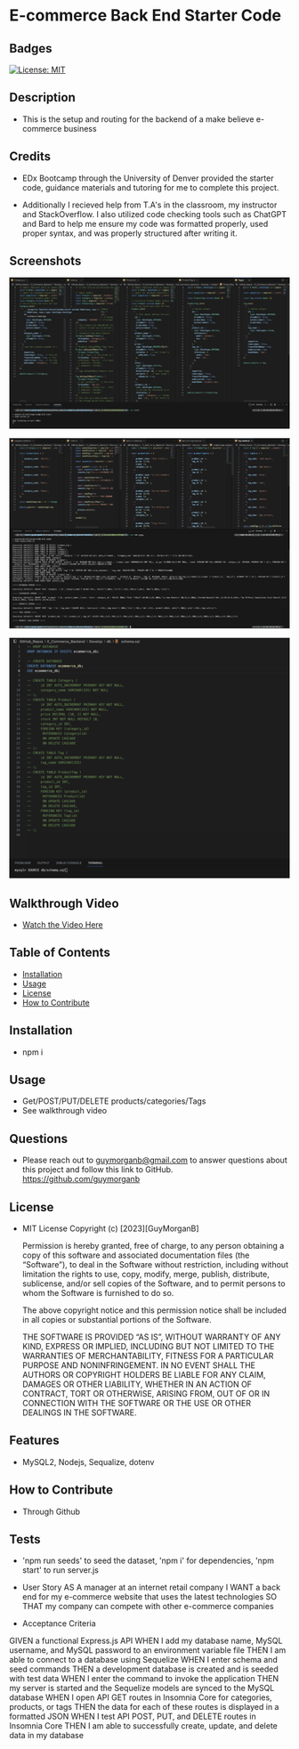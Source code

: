 # E-commerce Back End Starter Code

  ## Badges
  [![License: MIT](https://img.shields.io/badge/License-MIT-blue.svg)](https://opensource.org/licenses/MIT)

  ## Description
  - This is the setup and routing for the backend of a make believe e-commerce business

  ## Credits

  - EDx Bootcamp through the University of Denver provided the starter code, guidance materials and tutoring for me to complete this project.

  - Additionally I recieved help from T.A's in the classroom, my instructor and StackOverflow. I also utilized code checking tools such as ChatGPT and Bard to help me ensure my code was formatted properly, used proper syntax, and was properly structured after writing it.


  ## Screenshots
  ![Schema Models & start server](https://github.com/guymorganb/E_Commerce_Backend/blob/main/Develop/db/startServe_schemaModels.png?raw=true)

  ![NPM run seeds](https://github.com/guymorganb/E_Commerce_Backend/blob/main/Develop/db/npmRunSeeds.png?raw=true)

  ![Create Database](https://github.com/guymorganb/E_Commerce_Backend/blob/main/Develop/db/SOURCEschema.png?raw=true)

  ## Walkthrough Video

  - [Watch the Video Here](https://drive.google.com/file/d/1-Y245nGclkQc7sC5aWlBXRP3ADkYta-u/view?usp=drive_link)

  ## Table of Contents
  - [Installation](#installation)
  - [Usage](#usage)
  - [License](#license)
  - [How to Contribute](#how-to-contribute)
  
  ## Installation
  - npm i
  
  ## Usage
  - Get/POST/PUT/DELETE products/categories/Tags
  - See walkthrough video
  
  ## Questions
  - Please reach out to guymorganb@gmail.com to answer questions about this project and follow this link to GitHub. https://github.com/guymorganb

  ## License
  - MIT License
 Copyright (c) [2023][GuyMorganB]

      Permission is hereby granted, free of charge, to any person obtaining a copy of this software and associated documentation files (the “Software”), to deal in the Software without restriction, including without limitation the rights to use, copy, modify, merge, publish, distribute, sublicense, and/or sell copies of the Software, and to permit persons to whom the Software is furnished to do so.

      The above copyright notice and this permission notice shall be included in all
      copies or substantial portions of the Software.

      THE SOFTWARE IS PROVIDED “AS IS”, WITHOUT WARRANTY OF ANY KIND, EXPRESS OR IMPLIED, INCLUDING BUT NOT LIMITED TO THE WARRANTIES OF MERCHANTABILITY, FITNESS FOR A PARTICULAR PURPOSE AND NONINFRINGEMENT. IN NO EVENT SHALL THE AUTHORS OR COPYRIGHT HOLDERS BE LIABLE FOR ANY CLAIM, DAMAGES OR OTHER LIABILITY, WHETHER IN AN ACTION OF CONTRACT, TORT OR OTHERWISE, ARISING FROM, OUT OF OR IN CONNECTION WITH THE SOFTWARE OR THE USE OR OTHER DEALINGS IN THE SOFTWARE.


  ## Features
  - MySQL2, Nodejs, Sequalize, dotenv

  ## How to Contribute
  - Through Github
  
  ## Tests
  - 'npm run seeds' to seed the dataset, 'npm i' for dependencies, 'npm start' to run server.js

  - User Story
AS A manager at an internet retail company
I WANT a back end for my e-commerce website that uses the latest technologies
SO THAT my company can compete with other e-commerce companies

- Acceptance Criteria
  
GIVEN a functional Express.js API
WHEN I add my database name, MySQL username, and MySQL password to an environment variable file
THEN I am able to connect to a database using Sequelize
WHEN I enter schema and seed commands
THEN a development database is created and is seeded with test data
WHEN I enter the command to invoke the application
THEN my server is started and the Sequelize models are synced to the MySQL database
WHEN I open API GET routes in Insomnia Core for categories, products, or tags
THEN the data for each of these routes is displayed in a formatted JSON
WHEN I test API POST, PUT, and DELETE routes in Insomnia Core
THEN I am able to successfully create, update, and delete data in my database
